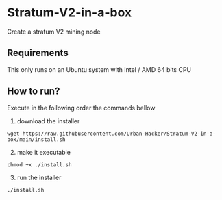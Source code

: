 # Stratum-V2-in-a-box
Create a stratum V2 mining node

## Requirements

This only runs on an Ubuntu system with Intel / AMD 64 bits CPU 

## How to run?

Execute in the following order the commands bellow
1) download the installer
```
wget https://raw.githubusercontent.com/Urban-Hacker/Stratum-V2-in-a-box/main/install.sh
```
2) make it executable
```
chmod +x ./install.sh
```
3) run the installer
```
./install.sh
```

